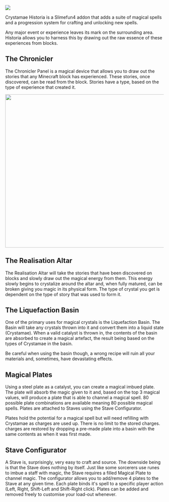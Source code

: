 ![](https://github.com/Sefiraat/CrystamaeHistoria/blob/master/images/logo/logo_large.png?raw=true)

Crystamae Historia is a Slimefun4 addon that adds a suite of magical spells and a progression system for crafting and unlocking new spells.

Any major event or experience leaves its mark on the surrounding area. Historia allows you to harness this by drawing out the raw essence of these experiences from blocks.

## The Chronicler
The Chronicler Panel is a magical device that allows you to draw out the stories that any Minecraft block has experienced. These stories, once discovered, can be read from the block. Stories have a type, based on the type of experience that created it.


<p align="center"><img width="900" height="486" src="https://github.com/Sefiraat/CrystamaeHistoria/blob/master/images/wiki/wiki_chronicler_panel.gif?raw=true"></p>

## The Realisation Altar
The Realisation Altar will take the stories that have been discovered on blocks and slowly draw out the magical energy from them. This energy slowly begins to crystalize around the altar and, when fully matured, can be broken giving you magic in its physical form. The type of crystal you get is dependent on the type of story that was used to form it.

## The Liquefaction Basin
One of the primary uses for magical crystals is the Liquefaction Basin. The Basin will take any crystals thrown into it and convert them into a liquid state (Crystamae). When a valid catalyst is thrown in, the contents of the basin are absorbed to create a magical artefact, the result being based on the types of Crystamae in the basin.

Be careful when using the basin though, a wrong recipe will ruin all your materials and, sometimes, have devastating effects.

## Magical Plates
Using a steel plate as a catalyst, you can create a magical imbued plate. The plate will absorb the magic given to it and, based on the top 3 magical values, will produce a plate that is able to channel a magical spell. 80 possible plate combinations are available meaning 80 possible magical spells. Plates are attached to Staves using the Stave Configurator. 

Plates hold the potential for a magical spell but will need refilling with Crystamae as charges are used up. There is no limit to the stored charges. charges are restored by dropping a pre-made plate into a basin with the same contents as when it was first made.

## Stave Configurator
A Stave is, surprisingly, very easy to craft and source. The downside being is that the Stave does nothing by itself. Just like some sorcerers use runes to imbue a staff with magic, the Stave requires a filled Magical Plate to channel magic. The configurator allows you to add/remove 4 plates to the Stave at any given time. Each plate binds it's spell to a specific player action (Left, Right, Shift-Left and Shift-Right click). Plates can be added and removed freely to customise your load-out whenever. 
